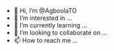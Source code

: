 - 👋 Hi, I’m @AgboolaTO
- 👀 I’m interested in ...
- 🌱 I’m currently learning ...
- 💞️ I’m looking to collaborate on ...
- 📫 How to reach me ...

<!---
AgboolaTO/AgboolaTO is a ✨ special ✨ repository because its `README.md` (this file) appears on your GitHub profile.
You can click the Preview link to take a look at your changes.
--->
